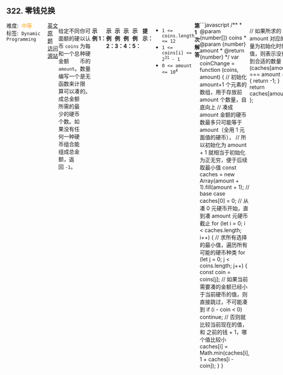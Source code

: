 <div style="font-size: 20px; margin-bottom: 15px; font-weight: bold;">322. 零钱兑换</div>
<div style="display: flex; font-size: 14px; justify-content: space-between;"><div><span style="margin-right: 30px;">难度:&nbsp;&nbsp;<label style="color: rgb(255, 161, 25);">中等</label></span><span style="margin-right: 30px;">标签:&nbsp;&nbsp;<code>Dynamic Programming</code></span></div><div><span style="margin-right: 15px;"><a href="https://leetcode.com/problems/coin-change/">英文原题</a></span><span><a href="https://leetcode-cn.com/problems/coin-change/">访问源站</a></span></div>
<hr style="height: 1px; margin: 1em 0px;" />
<p>给定不同面额的硬币 <code>coins</code> 和一个总金额 <code>amount</code>。编写一个函数来计算可以凑成总金额所需的最少的硬币个数。如果没有任何一种硬币组合能组成总金额，返回 <code>-1</code>。</p>

<p>你可以认为每种硬币的数量是无限的。</p>

<p> </p>

<p><strong>示例 1：</strong></p>

<pre>
<strong>输入：</strong>coins = <code>[1, 2, 5]</code>, amount = <code>11</code>
<strong>输出：</strong><code>3</code> 
<strong>解释：</strong>11 = 5 + 5 + 1</pre>

<p><strong>示例 2：</strong></p>

<pre>
<strong>输入：</strong>coins = <code>[2]</code>, amount = <code>3</code>
<strong>输出：</strong>-1</pre>

<p><strong>示例 3：</strong></p>

<pre>
<strong>输入：</strong>coins = [1], amount = 0
<strong>输出：</strong>0
</pre>

<p><strong>示例 4：</strong></p>

<pre>
<strong>输入：</strong>coins = [1], amount = 1
<strong>输出：</strong>1
</pre>

<p><strong>示例 5：</strong></p>

<pre>
<strong>输入：</strong>coins = [1], amount = 2
<strong>输出：</strong>2
</pre>

<p> </p>

<p><strong>提示：</strong></p>

<ul>
	<li><code>1 <= coins.length <= 12</code></li>
	<li><code>1 <= coins[i] <= 2<sup>31</sup> - 1</code></li>
	<li><code>0 <= amount <= 10<sup>4</sup></code></li>
</ul>

<hr style="height: 1px; margin: 1em 0px;" />
<strong>第1次解答</strong>
```javascript
/**
 * @param {number[]} coins
 * @param {number} amount
 * @return {number}
 */
var coinChange = function (coins, amount) {
  // 初始化 amount+1 个元素的数组，用于存放前 amount 个数量，自底向上
  // 凑成 amount 金额的硬币数最多只可能等于 amount（全用 1 元面值的硬币），
  // 所以初始化为 amount + 1 就相当于初始化为正无穷，便于后续取最小值
  const caches = new Array(amount + 1).fill(amount + 1);
  // base case
  caches[0] = 0;
  // 从凑 0 元硬币开始，直到凑 amount 元硬币截止
  for (let i = 0; i < caches.length; i++) {
    // 求所有选择的最小值，遍历所有可能的硬币种类
    for (let j = 0; j < coins.length; j++) {
      const coin = coins[j];
      // 如果当前需要凑的金额已经小于当前硬币的值，则直接跳过，不可能凑到
      if (i - coin < 0) continue;
      // 否则就比较当前现在的值，和 之前的钱 + 1，哪个值比较小
      caches[i] = Math.min(caches[i], 1 + caches[i - coin]);
    }
  }

  // 如果所求的 amount 对应的数量为初始化时候的值，则表示没有找到合适的数量
  if (caches[amount] === amount + 1) {
    return -1;
  }
  return caches[amount];
};
```